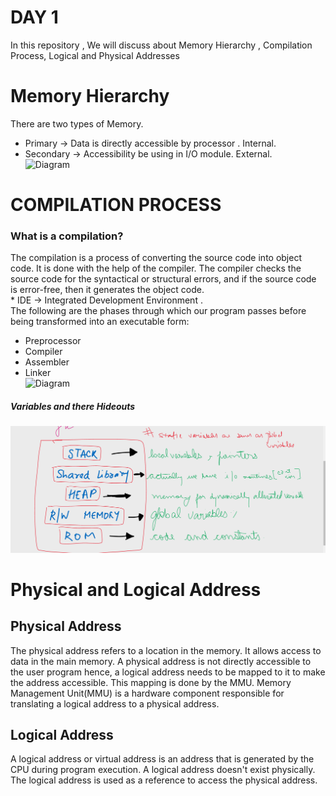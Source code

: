# DAY 1
In this repository , We will discuss about Memory Hierarchy , Compilation Process, Logical and Physical Addresses 

# Memory Hierarchy
There are two types of Memory.
  * Primary -> Data is directly accessible by processor .
               Internal.
  * Secondary -> Accessibility be using in I/O module.
                 External.</br>
![Diagram](https://user-images.githubusercontent.com/67745418/102064051-d6484900-3e1c-11eb-873e-a615c71bf223.png) 
             
# COMPILATION PROCESS
 ### What is a compilation?
   The compilation is a process of converting the source code into object code. It is done with the help of the compiler. The compiler checks the source code for the        syntactical or structural errors, and if the source code is error-free, then it generates the object code.
   </br>  * IDE -> Integrated Development Environment . </br>
The following are the phases through which our program passes before being transformed into an executable form: </br>
 * Preprocessor
 * Compiler
 * Assembler
 * Linker </br>
 ![Diagram](https://static.javatpoint.com/cpages/images/compilation-process-in-c2.png)
 
 ##### Variables and there Hideouts
 ![Diagram](https://github.com/akshatprogrammer/Day-1/blob/main/Tailor%20Brands%20-%20Instant%20Logo%20Maker%20&%20Online%20Logo%20Design%20-%20Google%20Chrome%2012_14_2020%203_24_57%20PM.png?raw=true)
 
 # Physical and Logical Address 
 
 ## Physical Address
   The physical address refers to a location in the memory. It allows access to data in the main memory. A physical address is not directly accessible to the user program hence, a logical address needs to be mapped to it to make the address accessible. This mapping is done by the MMU. Memory Management Unit(MMU) is a hardware component responsible for translating a logical address to a physical address.
   
## Logical Address
  A logical address or virtual address is an address that is generated by the CPU during program execution. A logical address doesn't exist physically. The logical address is used as a reference to access the physical address.
